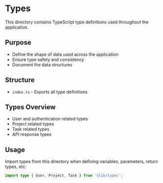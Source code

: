 # Types

This directory contains TypeScript type definitions used throughout the application.

## Purpose

- Define the shape of data used across the application
- Ensure type safety and consistency
- Document the data structures

## Structure

- `index.ts` - Exports all type definitions
  
## Types Overview

- User and authentication related types
- Project related types
- Task related types
- API response types

## Usage

Import types from this directory when defining variables, parameters, return types, etc:

```typescript
import type { User, Project, Task } from '$lib/types';
```
